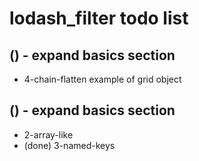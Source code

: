 # lodash\_filter todo list

## () - expand basics section
* 4-chain-flatten example of grid object

## () - expand basics section
* 2-array-like
* (done) 3-named-keys

